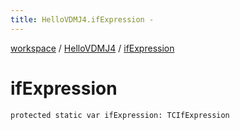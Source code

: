 ```yaml
---
title: HelloVDMJ4.ifExpression - 
---
```


[workspace](../index.html) / [HelloVDMJ4](index.html) / [ifExpression](./if-expression.html)

# ifExpression

`protected static var ifExpression: TCIfExpression`
